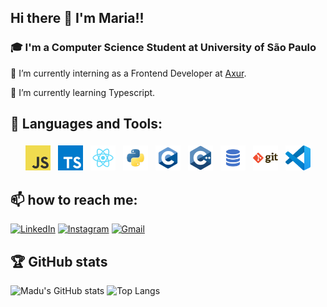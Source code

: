 ## Hi there 👋 I'm Maria!! 

### 🎓 I'm a Computer Science Student at University of São Paulo
🔭 I’m currently interning as a Frontend Developer at [Axur](https://www.linkedin.com/company/axur/).

🌱 I’m currently learning Typescript.

## 🧰 Languages and Tools:
<p align="center">
<img src="https://raw.githubusercontent.com/github/explore/main/topics/javascript/javascript.png" alt="JavaScript" height="40" style="vertical-align:top; margin:4px">
<img src="https://raw.githubusercontent.com/github/explore/main/topics/typescript/typescript.png" alt="TypeScript" height="40" style="vertical-align:top; margin:4px">
<img src="https://raw.githubusercontent.com/github/explore/main/topics/react/react.png" alt="React" height="40" style="vertical-align:top; margin:4px">
<img src="https://raw.githubusercontent.com/github/explore/main/topics/python/python.png" alt="Python" height="40" style="vertical-align:top; margin:4px">
<img src="https://raw.githubusercontent.com/github/explore/main/topics/c/c.png" alt="C" height="40" style="vertical-align:top; margin:4px">
<img src="https://raw.githubusercontent.com/github/explore/main/topics/cpp/cpp.png" alt="C++" height="40" style="vertical-align:top; margin:4px">
<img src="https://raw.githubusercontent.com/github/explore/main/topics/sql/sql.png" alt="SQL" height="40" style="vertical-align:top; margin:4px">
<img src="https://raw.githubusercontent.com/github/explore/main/topics/git/git.png" alt="Git" height="40" style="vertical-align:top; margin:4px">
<img src="https://raw.githubusercontent.com/github/explore/main/topics/visual-studio-code/visual-studio-code.png" alt="VS Code" height="40" style="vertical-align:top; margin:4px">

</p>

## 📫 how to reach me:
[![LinkedIn](https://img.shields.io/badge/LinkedIn-0077B5?style=for-the-badge&logo=linkedin&logoColor=white)](https://www.linkedin.com/in/madukawakami/)
[![Instagram](https://img.shields.io/badge/Instagram-E4405F?style=for-the-badge&logo=instagram&logoColor=white)](https://www.instagram.com/madukawakami/)
[![Gmail](https://img.shields.io/badge/Email-D14836?style=for-the-badge&logo=gmail&logoColor=white)](mailto:kawakamimadu@gmail.com)

## 🏆 GitHub stats
![Madu's GitHub stats](https://github-readme-stats.vercel.app/api?username=madukm&show_icons=true&theme=transparent)
![Top Langs](https://github-readme-stats.vercel.app/api/top-langs/?username=madukm&theme=transparent)



<!--
**madukm/madukm** is a ✨ _special_ ✨ repository because its `README.md` (this file) appears on your GitHub profile.

Here are some ideas to get you started:

- 🔭 I’m currently working on ...
- 🌱 I’m currently learning ...
- 👯 I’m looking to collaborate on ...
- 🤔 I’m looking for help with ...
- 💬 Ask me about ...
- 📫 How to reach me: ...
- 😄 Pronouns: ...
- ⚡ Fun fact: ...
-->
